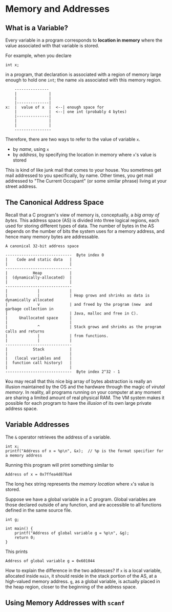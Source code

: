 # Memory and Addresses

## What is a Variable?

Every variable in a program corresponds to **location in memory** where the value associated with that variable is stored.

For example, when you declare

```
int x;
```

in a program, that declaration is associated with a region of memory large enough to hold one `int`; the name `x`is associated with this memory region.

```
    ---------------
    |              |
    |              |
    |--------------|  
x:  |  value of x  |  <--| enough space for
    |              |  <--| one int (probably 4 bytes)
    |--------------|  
    |              |
    |              |
    ----------------
```

Therefore, there are two ways to refer to the value of variable `x`.

  - by *name*, using `x`
  - by *address*, by specifying the location in memory where `x`'s value is stored
  
This is kind of like junk mail that comes to your house. You sometimes get mail addressed to you specifically, by name. Other times, you get mail addressed to "The Current Occupant" (or some similar phrase) living at your street address.

## The Canonical Address Space

Recall that a C program's view of memory is, conceptually, a *big array of bytes*. This address space (AS) is divided into three logical regions, each used for storing different types of data. The number of bytes in the AS depends on the number of bits the system uses for a memory address, and hence many memory bytes are addressable.

```
A canonical 32-bit address space

-----------------------------  Byte index 0
|    Code and static data   |
|                           |
----------------------------- 
|           Heap            |
|  (dynamically-allocated)  |
|                           |
-----------------------------
|             |             |
|             |             | Heap grows and shrinks as data is dynamically allocated
|             v             | and freed by the program (new  and garbage collection in
|                           | Java, malloc and free in C).
|     Unallocated space     |         
|                           |
|             ^             | Stack grows and shrinks as the program calls and returns
|             |             | from functions.
|             |             |
-----------------------------
|           Stack           |
|                           |
|   (local variables and    |
|  function call history)   |
|                           |
-----------------------------  Byte index 2^32 - 1
```

¥ou may recall that this nice big array of bytes abstraction is really an illusion maintained by the OS and the hardware through the magic of *virutal memory*. In reality, all programs running on your computer at any moment are sharing a limited amount of real physical RAM. The VM system makes it possible for each program to have the *illusion* of its own large private address space.

## Variable Addresses

The `&` operator retrieves the address of a variable.

```
int x;
printf("Address of x = %p\n", &x);  // %p is the format specifier for a memory address
```

Running this program will print something similar to

```
Address of x = 0x7ffea4d876a4
```

The long hex string represents the *memory location* where `x`'s value is stored.

Suppose we have a global variable in a C program. Global variables are those declared outside of any function, and are accessible to all functions defined in the same source file.

```
int g;

int main() {
    printf("Address of global variable g = %p\n", &g);
    return 0;
}
```

This prints

```
Address of global variable g = 0x601044
```

How to explain the difference in the two addresses? If `x` is a local variable, allocated inside `main`, it should reside in the stack portion of the AS, at a high-valued memory address. `g`, as a global variable, is actually placed in the heap region, closer to the beginning of the address space.

## Using Memory Addresses with `scanf`
